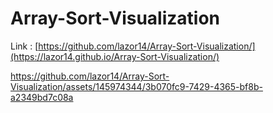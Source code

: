 # Array-Sort-Visualization
Link : [https://github.com/lazor14/Array-Sort-Visualization/](https://lazor14.github.io/Array-Sort-Visualization/)




https://github.com/lazor14/Array-Sort-Visualization/assets/145974344/3b070fc9-7429-4365-bf8b-a2349bd7c08a

